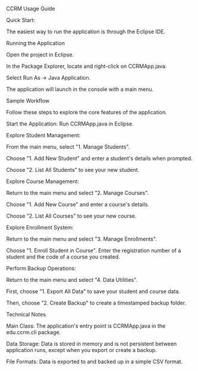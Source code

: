 CCRM Usage Guide

Quick Start:



The easiest way to run the application is through the Eclipse IDE.



Running the Application



Open the project in Eclipse.



In the Package Explorer, locate and right-click on CCRMApp.java.



Select Run As → Java Application.



The application will launch in the console with a main menu.



Sample Workflow



Follow these steps to explore the core features of the application.



Start the Application: Run CCRMApp.java in Eclipse.



Explore Student Management:



From the main menu, select "1. Manage Students".



Choose "1. Add New Student" and enter a student's details when prompted.



Choose "2. List All Students" to see your new student.



Explore Course Management:



Return to the main menu and select "2. Manage Courses".



Choose "1. Add New Course" and enter a course's details.



Choose "2. List All Courses" to see your new course.



Explore Enrollment System:



Return to the main menu and select "3. Manage Enrollments".



Choose "1. Enroll Student in Course". Enter the registration number of a student and the code of a course you created.



Perform Backup Operations:



Return to the main menu and select "4. Data Utilities".



First, choose "1. Export All Data" to save your student and course data.



Then, choose "2. Create Backup" to create a timestamped backup folder.



Technical Notes

Main Class: The application's entry point is CCRMApp.java in the edu.ccrm.cli package.



Data Storage: Data is stored in memory and is not persistent between application runs, except when you export or create a backup.



File Formats: Data is exported to and backed up in a simple CSV format.

